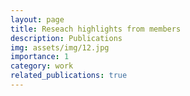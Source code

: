 ```yaml
---
layout: page
title: Reseach highlights from members
description: Publications
img: assets/img/12.jpg
importance: 1
category: work
related_publications: true
---
```


